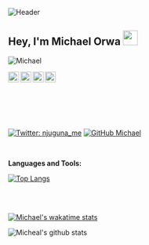 ![Header](https://cdn.pixabay.com/photo/2014/08/11/11/50/moon-415501__340.jpg)

## Hey, I'm Michael Orwa <img src="https://raw.githubusercontent.com/aemmadi/aemmadi/master/wave.gif" width="30px">

<p align="left"> <img src="https://komarev.com/ghpvc/?username=Michael&label=Views&color=blue&style=plastic" alt="Michael" /> </p>
<a href="https://twitter.com/njuguna_me">
  <img align="left" alt="Micheal's Twitter" width="22px" src="https://cdn.jsdelivr.net/npm/simple-icons@v3/icons/twitter.svg" />
</a>
<a href="https://www.linkedin.com/in/michael-orwa-950102161/">
  <img align="left" alt="Michael's Linkdein" width="22px" src="https://cdn.jsdelivr.net/npm/simple-icons@v3/icons/linkedin.svg" />
</a>
<a href="https://github.com/Mjoel4708/">
  <img align="left" alt="Michael's Github" width="22px" src="https://cdn.jsdelivr.net/npm/simple-icons@v3/icons/github.svg" />
</a>
<a href="https://instagram.com/njuguna.me/">
  <img align="left" alt="Michael's Instagram" width="22px" src="https://cdn.jsdelivr.net/npm/simple-icons@v3/icons/instagram.svg" />
</a>
</br>
</br>
</br>


</br>
</br>
</br>

[![Twitter: njuguna_me](https://img.shields.io/twitter/follow/MichaelOrwa1?style=social)](https://twitter.com/MichaelOrwa1)
[![GitHub Michael](https://img.shields.io/github/followers/MichaelOrwa1?label=follow&style=social)](https://github.com/mjoel4708)

</br>

**Languages and Tools:**  

[![Top Langs](https://github-readme-stats.vercel.app/api/top-langs/?username=mjoel4708)](https://github.com/mjoel4708/github-readme-stats)
    

</br>
</br>

  
[![Michael's wakatime stats](https://github-readme-stats.vercel.app/api/wakatime?username=mjoel4708)](https://github.com/Mjoel4708/github-readme-stats)


 <img align="center" src="https://github-readme-stats.vercel.app/api?username=mjoel4708&show_icons=true&theme=dark&line_height=27" alt="Micheal's github stats"/>
</a>
